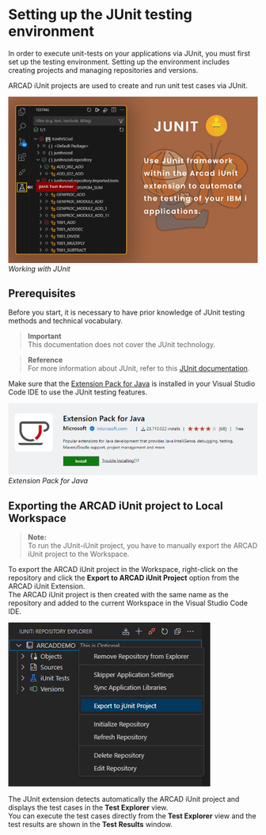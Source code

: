 # Setting up the JUnit testing environment

In order to execute unit-tests on your applications via JUnit, you must first set up the testing environment. Setting up the environment includes creating projects and managing repositories and versions.

ARCAD iUnit projects are used to create and run unit test cases via JUnit.

![junit-image](./../../media/junit.png)  
_Working with JUnit_

## Prerequisites
Before you start, it is necessary to have prior knowledge of JUnit testing methods and technical vocabulary.

> **Important**  
This documentation does not cover the JUnit technology.

> **Reference**  
For more information about JUnit, refer to this [JUnit documentation](https://help-arcad-iunit.arcadsoftware.com/Topics/JUnit/JUnit-Intro.html).

Make sure that the [Extension Pack for Java](https://marketplace.visualstudio.com/items?itemName=vscjava.vscode-java-pack) is installed in your Visual Studio Code IDE to use the JUnit testing features.

![extension-image](./../../media/extension-pack-for-java.png)  
_Extension Pack for Java_

## Exporting the ARCAD iUnit project to Local Workspace

> **Note:**  
To run the JUnit-iUnit project, you have to manually export the ARCAD iUnit project to the Workspace.

To export the ARCAD iUnit project in the Workspace, right-click on the repository and click the **Export to ARCAD iUnit Project** option from the ARCAD iUnit Extension.  
The ARCAD iUnit project is then created with the same name as the repository and added to the current Workspace in the Visual Studio Code IDE.

![export-to-iunit-project-image](./../../media/junit-export-to-iunit-project.png)

The JUnit extension detects automatically the ARCAD iUnit project and displays the test cases in the **Test Explorer** view.  
You can execute the test cases directly from the **Test Explorer** view and the test results are shown in the **Test Results** window.